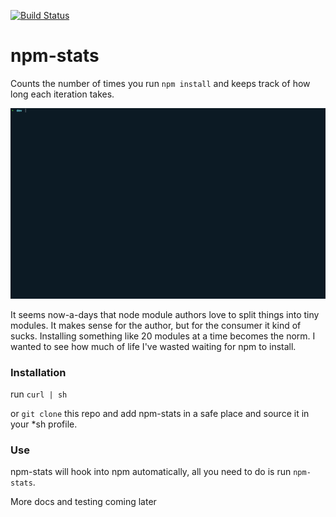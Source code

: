 [![Build Status](https://travis-ci.org/jaxgeller/npm-stats.svg?branch=master)](https://travis-ci.org/jaxgeller/npm-stats)

# npm-stats
Counts the number of times you run `npm install` and keeps track of how long each iteration takes.

<img src="https://raw.githubusercontent.com/jaxgeller/npm-stats/master/npm-stats.gif" alt="npm-stats example"/>


It seems now-a-days that node module authors love to split things into tiny modules. It makes sense for the author, but for the consumer it kind of sucks.  Installing something like 20 modules at a time becomes the norm. I wanted to see how much of life I've wasted waiting for npm to install.

### Installation

run `curl | sh`

or `git clone` this repo and add npm-stats in a safe place and source it in your *sh profile.


### Use

npm-stats will hook into npm automatically, all you need to do is run `npm-stats`.

More docs and testing coming later
